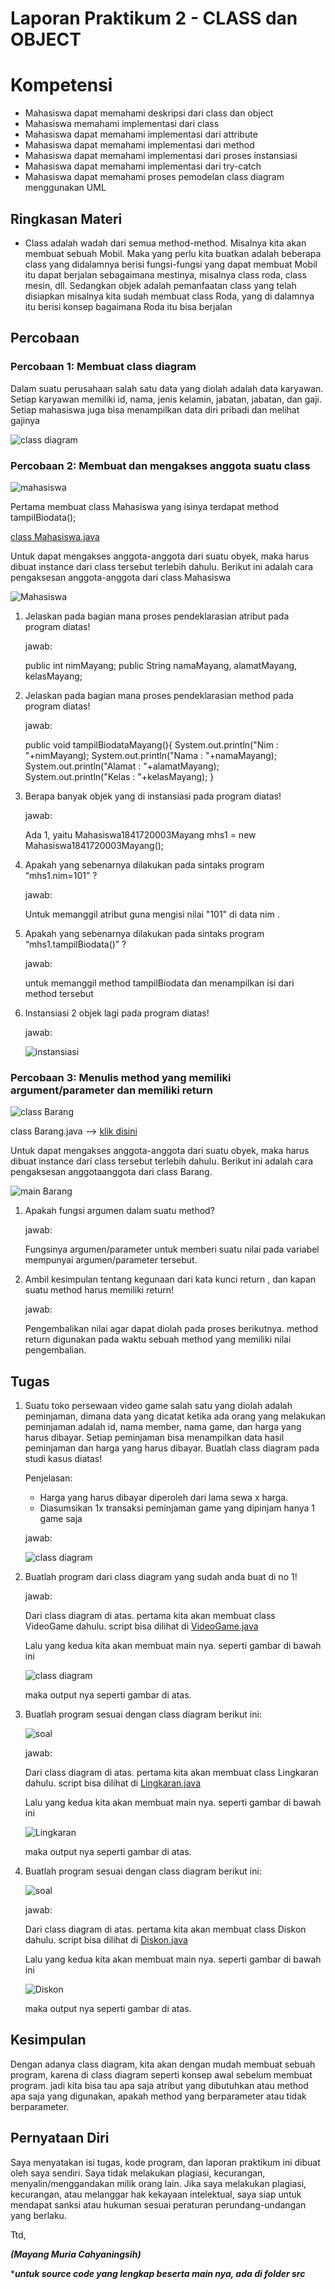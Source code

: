 # Laporan Praktikum 2 - CLASS dan OBJECT
# Kompetensi 
- Mahasiswa dapat memahami deskripsi dari class dan object
- Mahasiswa memahami implementasi dari class
- Mahasiswa dapat memahami implementasi dari attribute
- Mahasiswa dapat memahami implementasi dari method
- Mahasiswa dapat memahami implementasi dari proses instansiasi
- Mahasiswa dapat memahami implementasi dari try-catch
- Mahasiswa dapat memahami proses pemodelan class diagram menggunakan UML

## Ringkasan Materi
- Class adalah wadah dari semua method-method. Misalnya kita akan membuat sebuah Mobil. Maka yang perlu kita buatkan adalah beberapa class yang didalamnya berisi fungsi-fungsi yang dapat membuat Mobil itu dapat berjalan sebagaimana mestinya, misalnya class roda, class mesin, dll. Sedangkan objek adalah pemanfaatan class yang telah disiapkan misalnya kita sudah membuat class Roda, yang di dalamnya itu berisi konsep bagaimana Roda itu bisa berjalan

## Percobaan

### Percobaan 1: Membuat class diagram
Dalam suatu perusahaan salah satu data yang diolah adalah data karyawan. Setiap
karyawan memiliki id, nama, jenis kelamin, jabatan, jabatan, dan gaji. Setiap mahasiswa
juga bisa menampilkan data diri pribadi dan melihat gajinya

![class diagram](../../docs/2_Class_dan_Object/img/karyawan.png)

### Percobaan 2: Membuat dan mengakses anggota suatu class

![mahasiswa](../../docs/2_Class_dan_Object/img/mahasiswa.png)

Pertama membuat class Mahasiswa yang isinya terdapat method tampilBiodata(); 

[class Mahasiswa.java](../../src/2_Class_dan_Object/Mahasiswa1841720003Mayang.java)

Untuk dapat mengakses anggota-anggota dari suatu obyek, maka harus dibuat instance
dari class tersebut terlebih dahulu. Berikut ini adalah cara pengaksesan anggota-anggota dari class Mahasiswa

![Mahasiswa](../../docs/2_Class_dan_Object/img/mainMahasiswa.PNG)

1. Jelaskan pada bagian mana proses pendeklarasian atribut pada program diatas!

    jawab:

    public int nimMayang;
    public String namaMayang, alamatMayang, kelasMayang;

2. Jelaskan pada bagian mana proses pendeklarasian method pada program diatas!

    jawab:

    public void tampilBiodataMayang(){
        System.out.println("Nim     : "+nimMayang);
        System.out.println("Nama    : "+namaMayang);
        System.out.println("Alamat  : "+alamatMayang);
        System.out.println("Kelas   : "+kelasMayang);
    }

3. Berapa banyak objek yang di instansiasi pada program diatas!

    jawab:

    Ada 1, yaitu Mahasiswa1841720003Mayang mhs1 = new Mahasiswa1841720003Mayang();

4. Apakah yang sebenarnya dilakukan pada sintaks program “mhs1.nim=101” ?

    jawab:

    Untuk memanggil atribut guna mengisi nilai "101" di data nim .

5. Apakah yang sebenarnya dilakukan pada sintaks program “mhs1.tampilBiodata()” ?

    jawab:

    untuk memanggil method tampilBiodata dan menampilkan isi dari method tersebut

6.  Instansiasi 2 objek lagi pada program diatas!

    jawab:

    ![instansiasi](../../docs/2_Class_dan_Object/img/instance.PNG)

### Percobaan 3: Menulis method yang memiliki argument/parameter dan memiliki return
![class Barang](../../docs/2_Class_dan_Object/img/classBarang.PNG)

class Barang.java --> [klik disini](../../src/2_Class_dan_Object/Barang1841720003Mayang.java)

Untuk dapat mengakses anggota-anggota dari suatu obyek, maka harus dibuat instance
dari class tersebut terlebih dahulu. Berikut ini adalah cara pengaksesan anggotaanggota dari class Barang.

![main Barang](../../docs/2_Class_dan_Object/img/mainBarang.PNG)

1. Apakah fungsi argumen dalam suatu method?

    jawab:

    Fungsinya argumen/parameter untuk memberi suatu nilai pada variabel mempunyai argumen/parameter tersebut.

2. Ambil kesimpulan tentang kegunaan dari kata kunci return , dan kapan suatu method harus memiliki return!

    jawab:

    Pengembalikan nilai agar dapat diolah pada proses berikutnya. method return digunakan pada waktu sebuah method yang memiliki nilai pengembalian.

## Tugas
1. Suatu toko persewaan video game salah satu yang diolah adalah peminjaman, dimana
data yang dicatat ketika ada orang yang melakukan peminjaman adalah id, nama member, nama game, dan harga yang harus dibayar. Setiap peminjaman bisa menampilkan data hasil peminjaman dan harga yang harus dibayar. Buatlah class diagram pada studi kasus diatas!

    Penjelasan:
    - Harga yang harus dibayar diperoleh dari lama sewa x harga.
    - Diasumsikan 1x transaksi peminjaman game yang dipinjam hanya 1 game saja
    
    jawab:
    
    ![class diagram](../../docs/2_Class_dan_Object/img/videogame.jpg)

2. Buatlah program dari class diagram yang sudah anda buat di no 1!

    jawab:

    Dari class diagram di atas. pertama kita akan membuat class VideoGame dahulu. script bisa dilihat di [VideoGame.java](../../src/2_Class_dan_Object/VideoGame1841720003Mayang.java)

    Lalu yang kedua kita akan membuat main nya. seperti gambar di bawah ini

    ![class diagram](../../docs/2_Class_dan_Object/img/mainVideo.PNG)

    maka output nya seperti gambar di atas.

3. Buatlah program sesuai dengan class diagram berikut ini:

    ![soal](../../docs/2_Class_dan_Object/img/soal3.PNG)

    jawab:
    
    Dari class diagram di atas. pertama kita akan membuat class Lingkaran dahulu. script bisa dilihat di [Lingkaran.java](../../src/2_Class_dan_Object/Lingkaran1841720003Mayang.java)

    Lalu yang kedua kita akan membuat main nya. seperti gambar di bawah ini

    ![Lingkaran](../../docs/2_Class_dan_Object/img/mainLingkaran.PNG)

    maka output nya seperti gambar di atas.

4. Buatlah program sesuai dengan class diagram berikut ini:

    ![soal](../../docs/2_Class_dan_Object/img/soal4.PNG)

    jawab:
    
    Dari class diagram di atas. pertama kita akan membuat class Diskon dahulu. script bisa dilihat di [Diskon.java](../../src/2_Class_dan_Object/Diskon1841720003Mayang.java)

    Lalu yang kedua kita akan membuat main nya. seperti gambar di bawah ini

    ![Diskon](../../docs/2_Class_dan_Object/img/mainDiscount.PNG)
    
    maka output nya seperti gambar di atas.

## Kesimpulan
Dengan adanya class diagram, kita akan dengan mudah membuat sebuah program, karena di class diagram seperti konsep awal sebelum membuat program. jadi kita bisa tau apa saja atribut yang dibutuhkan atau method apa saja yang digunakan, apakah method yang berparameter atau tidak berparameter.

## Pernyataan Diri
Saya menyatakan isi tugas, kode program, dan laporan praktikum ini dibuat oleh saya sendiri. Saya tidak melakukan plagiasi, kecurangan, menyalin/menggandakan milik orang lain.
Jika saya melakukan plagiasi, kecurangan, atau melanggar hak kekayaan intelektual, saya siap untuk mendapat sanksi atau hukuman sesuai peraturan perundang-undangan yang berlaku.

Ttd,

***(Mayang Muria Cahyaningsih)***

****untuk source code yang lengkap beserta main nya, ada di folder src***
